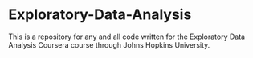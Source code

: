 # Exploratory-Data-Analysis
This is a repository for any and all code written for the Exploratory Data Analysis Coursera course through Johns Hopkins University.
